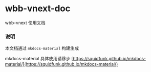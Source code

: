 # wbb-vnext-doc

wbb-vnext 使用文档


### 说明

本文档通过 `mkdocs-material` 构建生成

mkdocs-material 具体使用请移步 [https://squidfunk.github.io/mkdocs-material/](https://squidfunk.github.io/mkdocs-material/)
